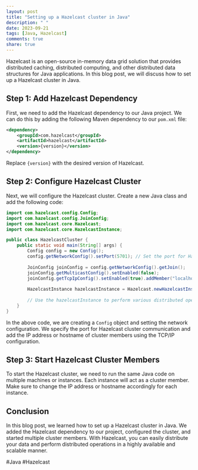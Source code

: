 ```yaml
---
layout: post
title: "Setting up a Hazelcast cluster in Java"
description: " "
date: 2023-09-21
tags: [Java, Hazelcast]
comments: true
share: true
---
```


Hazelcast is an open-source in-memory data grid solution that provides distributed caching, distributed computing, and other distributed data structures for Java applications. In this blog post, we will discuss how to set up a Hazelcast cluster in Java. 

## Step 1: Add Hazelcast Dependency

First, we need to add the Hazelcast dependency to our Java project. We can do this by adding the following Maven dependency to our `pom.xml` file:

```xml
<dependency>
    <groupId>com.hazelcast</groupId>
    <artifactId>hazelcast</artifactId>
    <version>{version}</version>
</dependency>
```

Replace `{version}` with the desired version of Hazelcast.

## Step 2: Configure Hazelcast Cluster

Next, we will configure the Hazelcast cluster. Create a new Java class and add the following code:

```java
import com.hazelcast.config.Config;
import com.hazelcast.config.JoinConfig;
import com.hazelcast.core.Hazelcast;
import com.hazelcast.core.HazelcastInstance;

public class HazelcastCluster {
    public static void main(String[] args) {
        Config config = new Config();
        config.getNetworkConfig().setPort(5701); // Set the port for Hazelcast cluster communication
        
        JoinConfig joinConfig = config.getNetworkConfig().getJoin();
        joinConfig.getMulticastConfig().setEnabled(false);
        joinConfig.getTcpIpConfig().setEnabled(true).addMember("localhost"); // Add the IP address or hostname of cluster members
        
        HazelcastInstance hazelcastInstance = Hazelcast.newHazelcastInstance(config);
        
        // Use the hazelcastInstance to perform various distributed operations
    }
}
```

In the above code, we are creating a `Config` object and setting the network configuration. We specify the port for Hazelcast cluster communication and add the IP address or hostname of cluster members using the TCP/IP configuration.

## Step 3: Start Hazelcast Cluster Members

To start the Hazelcast cluster, we need to run the same Java code on multiple machines or instances. Each instance will act as a cluster member. Make sure to change the IP address or hostname accordingly for each instance.

## Conclusion

In this blog post, we learned how to set up a Hazelcast cluster in Java. We added the Hazelcast dependency to our project, configured the cluster, and started multiple cluster members. With Hazelcast, you can easily distribute your data and perform distributed operations in a highly available and scalable manner.

#Java #Hazelcast